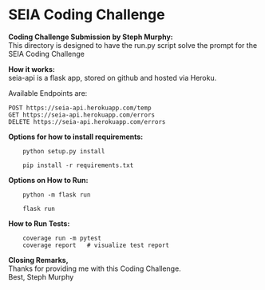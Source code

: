 # SEIA Coding Challenge

<b>Coding Challenge Submission by Steph Murphy:</b><br>
This directory is designed to have the run.py script solve the prompt for the SEIA Coding Challenge<br>

<b>How it works:</b><br>
seia-api is a flask app, stored on github and hosted via Heroku.

Available Endpoints are:
```
POST https://seia-api.herokuapp.com/temp
GET https://seia-api.herokuapp.com/errors
DELETE https://seia-api.herokuapp.com/errors
```

<b>Options for how to install requirements:</b><br>
```
    python setup.py install

    pip install -r requirements.txt
```

<b>Options on How to Run:</b><br>
```
    python -m flask run

    flask run
```

<b>How to Run Tests:</b><br>
```
    coverage run -m pytest
    coverage report   # visualize test report
```

<b>Closing Remarks,</b><br>
Thanks for providing me with this Coding Challenge.<br>
Best, Steph Murphy<br>
